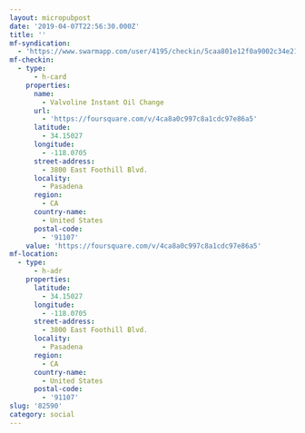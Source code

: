 ```yaml
---
layout: micropubpost
date: '2019-04-07T22:56:30.000Z'
title: ''
mf-syndication:
  - 'https://www.swarmapp.com/user/4195/checkin/5caa801e12f0a9002c34e212'
mf-checkin:
  - type:
      - h-card
    properties:
      name:
        - Valvoline Instant Oil Change
      url:
        - 'https://foursquare.com/v/4ca8a0c997c8a1cdc97e86a5'
      latitude:
        - 34.15027
      longitude:
        - -118.0705
      street-address:
        - 3800 East Foothill Blvd.
      locality:
        - Pasadena
      region:
        - CA
      country-name:
        - United States
      postal-code:
        - '91107'
    value: 'https://foursquare.com/v/4ca8a0c997c8a1cdc97e86a5'
mf-location:
  - type:
      - h-adr
    properties:
      latitude:
        - 34.15027
      longitude:
        - -118.0705
      street-address:
        - 3800 East Foothill Blvd.
      locality:
        - Pasadena
      region:
        - CA
      country-name:
        - United States
      postal-code:
        - '91107'
slug: '82590'
category: social
---
```

